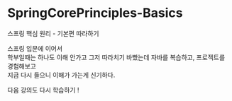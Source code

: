 # SpringCorePrinciples-Basics
스프링 핵심 원리 - 기본편 따라하기

스프링 입문에 이어서  
학부일때는 하나도 이해 안가고 그저 따라치기 바빴는데
자바를 복습하고, 프로젝트를 경험해보고  
지금 다시 들으니 이해가 가는게 신기하다.

다음 강의도 다시 학습하기 !
